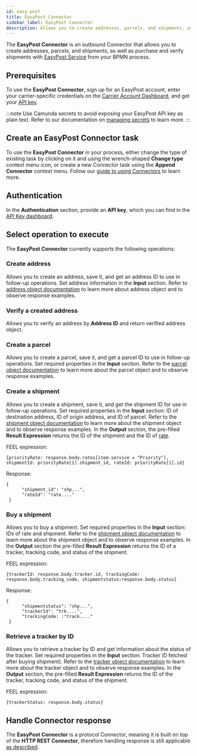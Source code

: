 ```yaml
---
id: easy-post
title: EasyPost Connector
sidebar_label: EasyPost Connector
description: Allows you to create addresses, parcels, and shipments, as well as purchase and verify shipments.
---
```


The **EasyPost Connector** is an outbound Connector that allows you to create addresses, parcels, and shipments, as well as purchase and verify shipments with [EasyPost Service](https://www.easypost.com/) from your BPMN process.

## Prerequisites

To use the **EasyPost Connector**, sign up for an EasyPost account, enter your carrier-specific credentials on the [Carrier Account Dashboard](https://www.easypost.com/account/carriers), and get your [API key](https://www.easypost.com/account/api-keys).

:::note
Use Camunda secrets to avoid exposing your EasyPost API key as plain text. Refer to our documentation on [managing secrets](/components/console/manage-clusters/manage-secrets.md) to learn more.
:::

## Create an EasyPost Connector task

To use the **EasyPost Connector** in your process, either change the type of existing task by clicking on it and using the wrench-shaped **Change type** context menu icon, or create a new Connector task using the **Append Connector** context menu. Follow our [guide to using Connectors](/components/connectors/use-connectors/index.md) to learn more.

## Authentication

In the **Authentication** section, provide an **API key**, which you can find in the [API Key dashboard](https://www.easypost.com/account/api-keys).

## Select operation to execute

The **EasyPost Connector** currently supports the following operations:

### Create address

Allows you to create an address, save it, and get an address ID to use in follow-up operations.
Set address information in the **Input** section.
Refer to [address object documentation](https://www.easypost.com/docs/api#addresses) to learn more about address object and to observe response examples.

### Verify a created address

Allows you to verify an address by **Address ID** and return verified address object.

### Create a parcel

Allows you to create a parcel, save it, and get a parcel ID to use in follow-up operations.
Set required properties in the **Input** section.
Refer to the [parcel object documentation](https://www.easypost.com/docs/api#parcels) to learn more about the parcel object and to observe response examples.

### Create a shipment

Allows you to create a shipment, save it, and get the shipment ID for use in follow-up operations.
Set required properties in the **Input** section: ID of destination address, ID of origin address, and ID of parcel.
Refer to the [shipment object documentation](https://www.easypost.com/docs/api#shipments) to learn more about the shipment object and to observe response examples.
In the **Output** section, the pre-filled **Result Expression** returns the ID of the shipment and the ID of [rate](https://www.easypost.com/docs/api#rates).

FEEL expression:

```
{priorityRate: response.body.rates[item.service = "Priority"], shipmentId: priorityRate[1].shipment_id, rateId: priorityRate[1].id}
```

Response:

```
{
      "shipment_id": "shp...",
      "rateId": "rate...."
 }
```

### Buy a shipment

Allows you to buy a shipment. Set required properties in the **Input** section: IDs of rate and shipment.
Refer to the [shipment object documentation](https://www.easypost.com/docs/api#buy-a-shipment) to learn more about the shipment object and to observe response examples.
In the **Output** section the pre-filled **Result Expression** returns the ID of a tracker, tracking code, and status of the shipment.

FEEL expression:

```
{trackerId: response.body.tracker.id, trackingCode: response.body.tracking_code, shipmentstatus:response.body.status}
```

Response:

```
{
      "shipmentstatus": "shp...",
      "trackerId": "trk....",
      "trackingCode: :"track...."
 }
```

### Retrieve a tracker by ID

Allows you to retrieve a tracker by ID and get information about the status of the tracker.
Set required properties in the **Input** section: Tracker ID fetched after buying shipment).
Refer to the [tracker object documentation](https://www.easypost.com/docs/api/java#trackers) to learn more about the tracker object and to observe response examples.
In the **Output** section, the pre-filled **Result Expression** returns the ID of the tracker, tracking code, and status of the shipment.

FEEL expression:

```
{trackerStatus: response.body.status}
```

## Handle Connector response

The **EasyPost Connector** is a protocol Connector, meaning it is built on top of the **HTTP REST Connector**, therefore
handling response is still applicable [as described](/components/connectors/protocol/rest.md#response).
